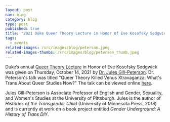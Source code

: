 ```yaml
---
layout: post
nav: blog
category: blog
type: post
published: true
title: "2021 Duke Queer Theory Lecture in Honor of Eve Kosofsky Sedgwick "
tags:
  - events
related-images: /src/images/blog/peterson.jpeg
related-images-thumbs: /src/images/blog/peterson_thumb.jpeg
---
```

Duke’s annual [Queer Theory Lecture](https://gendersexualityfeminist.duke.edu/events/annual-queer-theory-lecture) in Honor of Eve Kosofsky Sedgwick was given on Thursday, October 14, 2021 by [Dr. Jules Gill-Peterson](https://www.jgillpeterson.com/). Dr. Peterson's talk was titled "Queer Theory Killed Venus Xtravaganza: What's Trans About Queer Studies Now?" The talk can be viewed online [here](https://duke.hosted.panopto.com/Panopto/Pages/Embed.aspx?id=2986a255-ad98-4db4-bd23-ad9d00f73ef0).

Jules Gill-Peterson is Associate Professor of English and Gender, Sexuality, and Women's Studies at the University of Pittsburgh. Jules is the author of *Histories of the Transgender Child* (University of Minnesota Press, 2018) and is currently at work on a book project entitled *Gender Underground: A History of Trans DIY*.